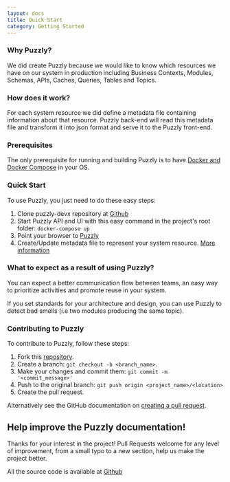 ```yaml
---
layout: docs
title: Quick Start
category: Getting Started
---
```

### Why Puzzly?
We did create Puzzly because we would like to know which resources we have on our system in production including Business Contexts, Modules, Schemas, APIs, Caches, Queries, Tables and Topics.

### How does it work?
For each system resource we did define a metadata file containing information about that resource. Puzzly back-end will read this metadata file and transform it into json format and serve it to the Puzzly front-end.

### Prerequisites
The only prerequisite for running and building Puzzly is to have [Docker and Docker Compose](https://docs.docker.com/compose/install/) in your OS.

### Quick Start

To use Puzzly, you just need to do these easy steps:

1. Clone puzzly-devx repository at [Github]({{site.puzzly-devx-repo}})
2. Start Puzzly API and UI with this easy command in the project's root folder: `docker-compose up`
3. Point your browser to [Puzzly](http://localhost:4200)
4. Create/Update metadata file to represent your system resource. [More information](/puzzly/getting_started/2.resources/)

### What to expect as a result of using Puzzly?

You can expect a better communication flow between teams, an easy way to prioritize activities and promote reuse in your system. 

If you set standards for your architecture and design, you can use Puzzly to detect bad smells (i.e two modules producing the same topic).

### Contributing to Puzzly
To contribute to Puzzly, follow these steps:

1. Fork this [repository]({{site.puzzly-oss-repo}}).
2. Create a branch: `git checkout -b <branch_name>`.
3. Make your changes and commit them: `git commit -m '<commit_message>'`
4. Push to the original branch: `git push origin <project_name>/<location>`
5. Create the pull request.

Alternatively see the GitHub documentation on [creating a pull request](https://help.github.com/en/github/collaborating-with-issues-and-pull-requests/creating-a-pull-request).

## Help improve the Puzzly documentation!

Thanks for your interest in the project! Pull Requests welcome for any level of improvement, from a small typo to a new section, help us make the project better.

All the source code is available at [Github](//github.com/archmix/home)